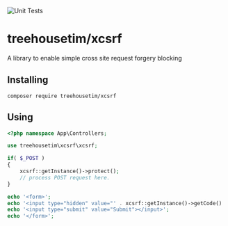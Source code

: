 ![Unit Tests](https://github.com/treehousetim/xcsrf/workflows/Unit%20Tests/badge.svg)

# treehousetim/xcsrf
A library to enable simple cross site request forgery blocking

## Installing

`composer require treehousetim/xcsrf`

## Using

```php
<?php namespace App\Controllers;

use treehousetim\xcsrf\xcsrf;

if( $_POST )
{
	xcsrf::getInstance()->protect();
	// process POST request here.
}

echo '<form>';
echo '<input type="hidden" value="' . xcsrf::getInstance()->getCode() . '"></input>';
echo '<input type="submit" value="Submit"></input>';
echo '</form>';

```